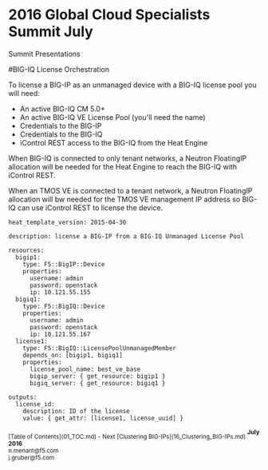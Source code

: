 # 2016 Global Cloud Specialists Summit July

Summit Presentations


#BIG-IQ License Orchestration

To license a BIG-IP as an unmanaged device with a BIG-IQ license pool you will need:

* An active BIG-IQ CM 5.0+
* An active BIG-IQ VE License Pool (you'll need the name)
* Credentials to the BIG-IP
* Credentials to the BIG-IQ
* iControl REST access to the BIG-IQ from the Heat Engine

When BIG-IQ is connected to only tenant networks, a Neutron FloatingIP allocation will be needed for the Heat Engine to reach the BIG-IQ with iControl REST.

When an TMOS VE is connected to a tenant network, a Neutron FloatingIP allocation will bw needed for the TMOS VE management IP address so BIG-IQ can use iControl REST to license the device.



```
heat_template_version: 2015-04-30

description: license a BIG-IP from a BIG-IQ Unmanaged License Pool

resources:
  bigip1:
    type: F5::BigIP::Device
    properties:
      username: admin
      password: openstack
      ip: 10.121.55.155
  bigiq1:
    type: F5::BigIQ::Device
    properties:
      username: admin
      password: openstack
      ip: 10.121.55.167
  license1:
    type: F5::BigIQ::LicensePoolUnmanagedMember
    depends_on: [bigip1, bigiq1] 
    properties:
      license_pool_name: best_ve_base
      bigip_server: { get_resource: bigip1 }
      bigiq_server: { get_resource: bigiq1 }

outputs:
  license_id:
    description: ID of the license
    value: { get_attr: [license1, license_uuid] }

```



<sub>
[Table of Contents](01_TOC.md) - Next [Clustering BIG-IPs](16_Clustering_BIG-IPs.md) 
</sub>

<sup>
<b>July 2016</b></br>
n.menant@f5.com</br>
j.gruber@f5.com
</sup>
